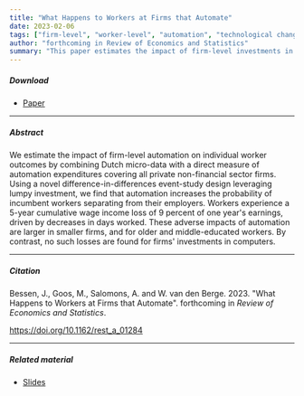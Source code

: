 ```yaml
---
title: "What Happens to Workers at Firms that Automate" 
date: 2023-02-06
tags: ["firm-level", "worker-level", "automation", "technological change", "worker adjustment", "event-study difference-in-differences"]
author: "forthcoming in Review of Economics and Statistics"
summary: "This paper estimates the impact of firm-level investments in automation technologies on worker-level outcomes. It finds that automation increases the probability of incumbent workers separating from their employers, in line with recent task-based models of automation. It shows that incumbent workers experience a 5-year cumulative wage income loss of 9 percent of one year's earnings on average, driven by decreases in days worked. These adverse impacts of automation are larger in smaller firms, and for older and less-educated workers. By contrast, no such losses are found for firms' investments in computers."
---
```


##### Download

+ [Paper](/12.pdf)
---

##### Abstract

We estimate the impact of firm-level automation on individual worker outcomes by combining Dutch micro-data with a direct measure of automation expenditures covering all private non-financial sector firms. Using a novel difference-in-differences event-study design leveraging lumpy investment, we find that automation increases the probability of incumbent workers separating from their employers. Workers experience a 5-year cumulative wage income loss of 9 percent of one year's earnings, driven by decreases in days worked. These adverse impacts of automation are larger in smaller firms, and for older and middle-educated workers. By contrast, no such losses are found for firms' investments in computers.

---

##### Citation

Bessen, J., Goos, M., Salomons, A. and W. van den Berge. 2023. "What Happens to Workers at Firms that Automate". forthcoming in *Review of Economics and Statistics*.

https://doi.org/10.1162/rest_a_01284 

---

##### Related material

+ [Slides](/12-slides.pdf)


